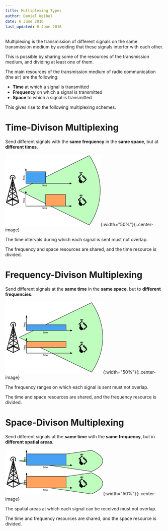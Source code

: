 ```yaml
---
title: Multiplexing Types
author: Daniel Weibel
date: 6 June 2016
last_updated: 6 June 2016
---
```


Multiplexing is the transmission of different signals on the same transmission medium by avoiding that these signals interfer with each other.

This is possible by sharing some of the resources of the transmission medium, and dividing at least one of them.

The main resources of the transmission medium of radio communication (the air) are the following:

- **Time** at which a signal is transmitted
- **Frequency** on which a signal is transmitted
- **Space** to which a signal is transmitted

This gives rise to the following multiplexing schemes.

# Time-Divison Multiplexing

Send different signals with the **same frequency** in the **same space**, but at **different times**.

![Time-division multiplexing](assets/multiplexing-time.png){:width="50%"}{:.center-image}

The time intervals during which each signal is sent must not overlap.

The frequency and space resources are shared, and the time resource is divided.

# Frequency-Divison Multiplexing

Send different signals at the **same time** in the **same space**, but to **different frequencies**.

![Frequency-division multiplexing](assets/multiplexing-frequency.png){:width="50%"}{:.center-image}

The frequency ranges on which each signal is sent must not overlap.

The time and space resources are shared, and the frequency resource is divided.

# Space-Divison Multiplexing

Send different signals at the **same time** with the **same frequency**, but in **different spatial areas**.

![Space-division multiplexing](assets/multiplexing-space.png){:width="50%"}{:.center-image}

The spatial areas at which each signal can be received must not overlap.

The time and frequency resources are shared, and the space resource is divided.
